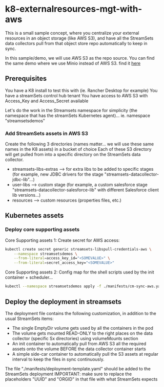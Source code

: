 k8-externalresources-mgt-with-aws
=======================================

This is a small sample concept, where you centralize your external resources in an object storage (like AWS S3), and have all the StreamSets data collectors pull from that object store repo automatically to keep in sync.

In this sample/demo, we will use AWS S3 as the repo source. 
You can find the same demo where we use Minio instead of AWS S3. find it [here](../k8-externalresources-mgt-with-minio/)

## Prerequisites

You have a K8 install to test this with (ie. Rancher Desktop for example)
You have a streamSets control hub tenant
You have access to AWS S3 with Access_Key and Access_Secret available

Let's do the work in the Streamsets namespace for simplicity (the namespace that has the streamSets Kubernetes agent)...
ie. namespace "streamsetsdemos"

### Add StreamSets assets in AWS S3

Create the following 3 directories (names matter... we will use these same names in the K8 assets) in a bucket of choice
Each of these S3 directory will get pulled from into a specific directory on the StreamSets data collector. 

- streamsets-libs-extras --> for extra libs to be added to specific stages (for example, new JDBC drivers for the stage "streamsets-datacollector-jdbc-lib"...)
- user-libs --> custom stage (for example, a custom salesforce stage "streamsets-datacollector-salesforce-lib" with different Salesforce client lib versions...)
- resources --> custom resources (properties files, etc.)

## Kubernetes assets
 
### Deploy core supporting assets

Core Supporting assets 1: Create secret for AWS access:

```sh
kubectl create secret generic streamsets-libspull-credentials-aws \
    --namespace streamsetsdemos \
    --from-literal=access_key_id="<SOMEVALUE>" \
    --from-literal=secret_access_key="<SOMEVALUE>"
```

Core Supporting assets 2: Config map for the shell scripts used by the init container + scheduler...

```sh
kubectl --namespace streamsetsdemos apply -f ./manifests/cm-sync-aws.yaml
```

## Deploy the deployment in streamsets

The deployment file contains the following customization, in addition to the usual StreamSets items:
 - The single EmptyDir volume gets used by all the containers in the pod
 - The volume gets mounted READ-ONLY to the right places on the data collector (specific Sx directories) using volumeMounts section
 - An init container to automatically pull from AWS S3 all the required assets onto the volume BEFORE the data collector container starts
 - A simple side-car container to automatically pull the S3 assets at regular interval to keep the files in sync continuously.

The file "./manifests/deployment-template.yaml" should be added to the StreamSets deployment
IMPORTANT: make sure to replace the placeholders "UUID" and "ORGID" in that file with what StreamSets expects
